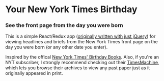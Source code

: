 # Your New York Times Birthday

### See the front page from the day you were born

This is a simple React/Redux app ([originally written with just jQuery](https://github.com/TCHayes/NYT-bday)) for viewing headlines and briefs from the New York Times front page on the day you were born (or any other date you enter).

Inspired by the offical [New York Times' Birthday Books](https://www.nytimes.com/store/the-ultimate-birthday-book-the-times-of-your-life-nsap2176.html). Also, if you're an NYT subscriber, I strongly recommend checking out their [TimesMachine](https://timesmachine.nytimes.com/browser/), which lets you browse their archives to view any past paper just as it originally appeared in print.
